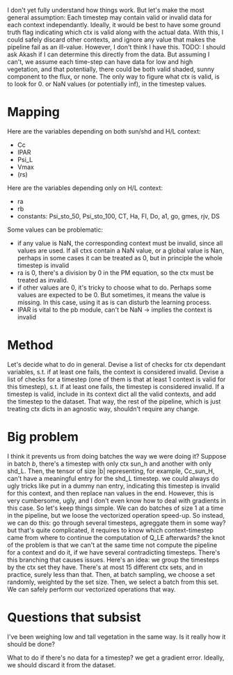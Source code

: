 I don't yet fully understand how things work.
But let's make the most general assumption:
Each timestep may contain valid or invalid data for each context independantly.
Ideally, it would be best to have some ground truth flag indicating which ctx is valid along with the actual data.
With this, I could safely discard other contexts, and ignore any value that makes the pipeline fail as an ill-value.
However, I don't think I have this.
TODO: I should ask Akash if I can determine this directly from the data.
But assuming I can't, we assume each time-step can have data for low and high vegetation, and that potentially, there could be both valid shaded, sunny component to the flux, or none.
The only way to figure what ctx is valid, is to look for 0. or NaN values (or potentially inf), in the timestep values.

# Mapping
Here are the variables depending on both sun/shd and H/L context:
* Cc
* IPAR
* Psi_L
* Vmax
* (rs)

Here are the variables depending only on H/L context:
* ra
* rb
* constants: Psi_sto_50, Psi_sto_100, CT, Ha, FI, Do, a1, go, gmes, rjv, DS

Some values can be problematic: 
* if any value is NaN, the corresponding context must be invalid, since all values are used. If all ctxs contain a NaN value, or a global value is Nan, perhaps in some cases it can be treated as 0, but in principle the whole timestep is invalid
* ra is 0, there's a division by 0 in the PM equation, so the ctx must be treated as invalid.
* if other values are 0, it's tricky to choose what to do. Perhaps some values are expected to be 0. But sometimes, it means the value is missing. In this case, using it as is can disturb the learning process.
* IPAR is vital to the pb module, can't be NaN -> implies the context is invalid

# Method
Let's decide what to do in general. 
Devise a list of checks for ctx dependant variables, s.t. if at least one fails, the context is considered invalid.
Devise a list of checks for a timestep (one of them is that at least 1 context is valid for this timestep), s.t. if at least one fails, the timestep is considered invalid.
If a timestep is valid, include in its context dict all the valid contexts, and add the timestep to the dataset.
That way, the rest of the pipeline, which is just treating ctx dicts in an agnostic way, shouldn't require any change.

# Big problem
I think it prevents us from doing batches the way we were doing it?
Suppose in batch $b$, there's a timestep with only ctx sun_h and another with only shd_L.
Then, the tensor of size |b| representing, for example, Cc_sun_H, can't have a meaningful entry
for the shd_L timestep. we could always do ugly tricks like put in a dummy nan entry, indicating this
timestep is invalid for this context, and then replace nan values in the end. However, this is very cumbersome,
ugly, and I don't even know how to deal with gradients in this case.
So let's keep things simple. We can do batches of size 1 at a time in the pipeline, but we loose the vectorized operation speed-up.
So instead, we can do this: go through several timesteps, agreggate them in some way?
but that's quite complicated, it requires to know which context-timestep came from where to continue the computation of Q_LE afterwards?
the knot of the problem is that we can't at the same time not compute the pipeline for a context and do it, if we have several contradicting timesteps. There's this branching that causes issues.
Here's an idea: we group the timesteps by the ctx set they have. There's at most 15 different ctx sets, and in practice, surely less than that.
Then, at batch sampling, we choose a set randomly, weighted by the set size. Then, we select a batch from this set. 
We can safely perform our vectorized operations that way.

# Questions that subsist
I've been weighing low and tall vegetation in the same way. Is it really how it should be done?


What to do if there's no data for a timestep? we get a gradient error. Ideally, we should discard it from the dataset.
